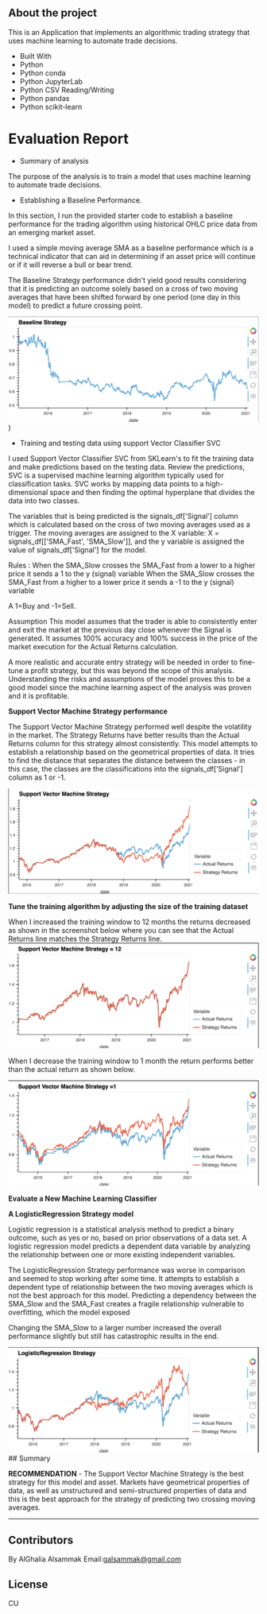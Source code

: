 ## About the project
This is an Application that implements an algorithmic trading strategy that uses machine learning to automate trade decisions.

* Built With
* Python
* Python conda
* Python JupyterLab
* Python CSV Reading/Writing
* Python pandas
* Python scikit-learn

# Evaluation Report

* Summary of analysis

The purpose of the analysis is to train a model that uses machine learning to automate trade decisions.

* Establishing a Baseline Performance.

In this section, I run the provided starter code to establish a baseline performance for the trading algorithm using historical OHLC price data from an emerging market asset. 

I used a simple moving average SMA as a baseline performance which is a technical indicator that can aid in determining if an asset price will continue or if it will reverse a bull or bear trend.

The Baseline Strategy performance didn't yield good results considering that it is predicting an outcome solely based on a cross of two moving averages that have been shifted forward by one period (one day in this model) to predict a future crossing point.

![Screenshot](https://github.com/alghalia/challenge_14/blob/main/Images/Baseline%20strategy.png))

* Training and testing data using support Vector Classifier SVC
  
I used Support Vector Classifier SVC from SKLearn's to fit the training data and make predictions based on the testing data. Review the predictions, SVC is a supervised machine learning algorithm typically used for classification tasks. SVC works by mapping data points to a high-dimensional space and then finding the optimal hyperplane that divides the data into two classes.


The variables that is being predicted is the signals_df['Signal'] column which is calculated based on the cross of two moving averages used as a trigger. The moving averages are assigned to the X variable: X = signals_df[['SMA_Fast', 'SMA_Slow']], and the y variable is assigned the value of signals_df['Signal'] for the model.

Rules :
When the SMA_Slow crosses the SMA_Fast from a lower to a higher price it sends a 1 to the y (signal) variable
When the SMA_Slow crosses the SMA_Fast from a higher to a lower price it sends a -1 to the y (signal) variable

A 1=Buy and -1=Sell.

Assumption This model assumes that the trader is able to consistently enter and exit the market at the previous day close whenever the Signal is generated. It assumes 100% accuracy and 100% success in the price of the market execution for the Actual Returns calculation. 

A more realistic and accurate entry strategy will be needed in order to fine-tune a profit strategy, but this was beyond the scope of this analysis. Understanding the risks and assumptions of the model proves this to be a good model since the machine learning aspect of the analysis was proven and it is profitable.

**Support Vector Machine Strategy performance**

The Support Vector Machine Strategy performed well despite the volatility in the market. The Strategy Returns have better results than the Actual Returns column for this strategy almost consistently. This model attempts to establish a relationship based on the geometrical properties of data. It tries to find the distance that separates the distance between the classes - in this case, the classes are the classifications into the signals_df['Signal'] column as 1 or -1.

![Screenshot](https://github.com/alghalia/challenge_14/blob/main/Images/Support%20vector%20machine%20startegy%20.png)

**Tune the training algorithm by adjusting the size of the training dataset**

 When I  increased  the training window to 12 months the returns decreased as shown in the screenshot below where you can see that the Actual Returns line matches the Strategy Returns line.
 ![Screenshot](https://github.com/alghalia/challenge_14/blob/main/Images/12%20.png)
 
 When I decrease the training window to 1 month the return performs better than the actual return as shown below.

 ![Screenshot](https://github.com/alghalia/challenge_14/blob/main/Images/1.png)


**Evaluate a New Machine Learning Classifier**

**A LogisticRegression Strategy model**

Logistic regression is a statistical analysis method to predict a binary outcome, such as yes or no, based on prior observations of a data set. A logistic regression model predicts a dependent data variable by analyzing the relationship between one or more existing independent variables.

The LogisticRegression Strategy performance was worse in comparison and seemed to stop working after some time. It attempts to establish a dependent type of relationship between the two moving averages which is not the best approach for this model. Predicting a dependency between the SMA_Slow and the SMA_Fast creates a fragile relationship vulnerable to overfitting, which the model exposed

Changing the SMA_Slow to a larger number increased the overall performance slightly but still has catastrophic results in the end.

 ![Screenshot](https://github.com/alghalia/challenge_14/blob/main/Images/LRS.png)## Summary


**RECOMMENDATION** - The Support Vector Machine Strategy is the best strategy for this model and asset. Markets have geometrical properties of data, as well as unstructured and semi-structured properties of data and this is the best approach for the strategy of predicting two crossing moving averages.



---
## Contributors
By AlGhalia Alsammak
Email:galsammak@gmail.com
## License
CU

